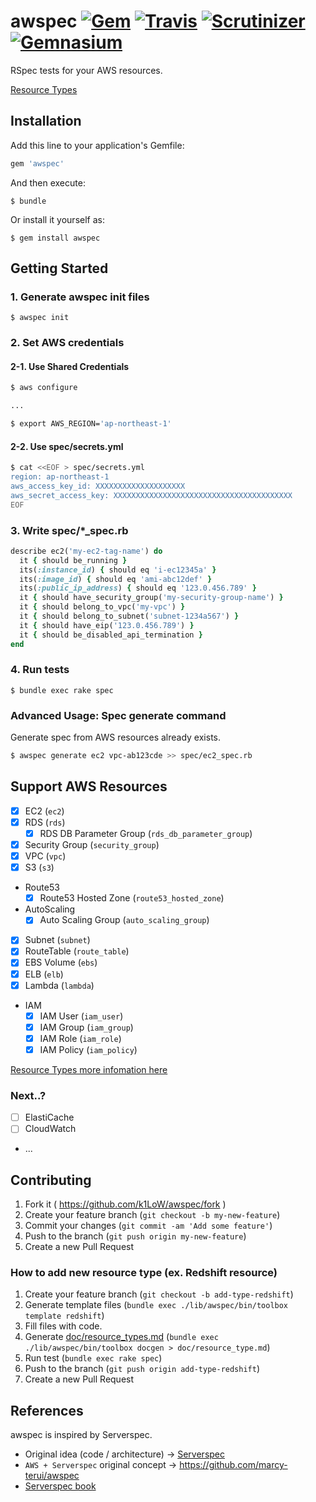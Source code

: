 # awspec [![Gem](https://img.shields.io/gem/v/awspec.svg)](https://rubygems.org/gems/awspec) [![Travis](https://img.shields.io/travis/k1LoW/awspec.svg)](https://travis-ci.org/k1LoW/awspec) [![Scrutinizer](https://img.shields.io/scrutinizer/g/k1LoW/awspec.svg)](https://scrutinizer-ci.com/g/k1LoW/awspec/) [![Gemnasium](https://img.shields.io/gemnasium/k1LoW/awspec.svg)](https://gemnasium.com/k1LoW/awspec)

RSpec tests for your AWS resources.

[Resource Types](doc/resource_types.md)

## Installation

Add this line to your application's Gemfile:

```ruby
gem 'awspec'
```

And then execute:

    $ bundle

Or install it yourself as:

    $ gem install awspec

## Getting Started

### 1. Generate awspec init files

    $ awspec init

### 2. Set AWS credentials

#### 2-1. Use Shared Credentials

```sh
$ aws configure

...

$ export AWS_REGION='ap-northeast-1'
```

#### 2-2. Use spec/secrets.yml

```sh
$ cat <<EOF > spec/secrets.yml
region: ap-northeast-1
aws_access_key_id: XXXXXXXXXXXXXXXXXXXX
aws_secret_access_key: XXXXXXXXXXXXXXXXXXXXXXXXXXXXXXXXXXXXXXXX
EOF
```

### 3. Write spec/*_spec.rb

```ruby
describe ec2('my-ec2-tag-name') do
  it { should be_running }
  its(:instance_id) { should eq 'i-ec12345a' }
  its(:image_id) { should eq 'ami-abc12def' }
  its(:public_ip_address) { should eq '123.0.456.789' }
  it { should have_security_group('my-security-group-name') }
  it { should belong_to_vpc('my-vpc') }
  it { should belong_to_subnet('subnet-1234a567') }
  it { should have_eip('123.0.456.789') }
  it { should be_disabled_api_termination }
end
```

### 4. Run tests

    $ bundle exec rake spec

### Advanced Usage: Spec generate command

Generate spec from AWS resources already exists.

```sh
$ awspec generate ec2 vpc-ab123cde >> spec/ec2_spec.rb
```

## Support AWS Resources

- [x] EC2 (`ec2`)
- [x] RDS (`rds`)
    - [x] RDS DB Parameter Group  (`rds_db_parameter_group`)
- [x] Security Group (`security_group`)
- [x] VPC (`vpc`)
- [x] S3 (`s3`)
- Route53
    - [x] Route53 Hosted Zone (`route53_hosted_zone`)
- AutoScaling
    - [x] Auto Scaling Group (`auto_scaling_group`)
- [x] Subnet (`subnet`)
- [x] RouteTable (`route_table`)
- [x] EBS Volume (`ebs`)
- [x] ELB (`elb`)
- [x] Lambda (`lambda`)
- IAM
    - [x] IAM User (`iam_user`)
    - [x] IAM Group (`iam_group`)
    - [x] IAM Role (`iam_role`)
    - [x] IAM Policy (`iam_policy`)

[Resource Types more infomation here](doc/resource_types.md)

### Next..?

- [ ] ElastiCache
- [ ] CloudWatch
- ...

## Contributing

1. Fork it ( https://github.com/k1LoW/awspec/fork )
2. Create your feature branch (`git checkout -b my-new-feature`)
3. Commit your changes (`git commit -am 'Add some feature'`)
4. Push to the branch (`git push origin my-new-feature`)
5. Create a new Pull Request

### How to add new resource type (ex. Redshift resource)

1. Create your feature branch (`git checkout -b add-type-redshift`)
2. Generate template files (`bundle exec ./lib/awspec/bin/toolbox template redshift`)
3. Fill files with code.
4. Generate [doc/resource_types.md](doc/resource_types.md) (`bundle exec ./lib/awspec/bin/toolbox docgen > doc/resource_type.md`)
5. Run test (`bundle exec rake spec`)
6. Push to the branch (`git push origin add-type-redshift`)
7. Create a new Pull Request

## References

awspec is inspired by Serverspec.

- Original idea (code / architecture) -> [Serverspec](https://github.com/serverspec/serverspec)
- `AWS + Serverspec` original concept -> https://github.com/marcy-terui/awspec
- [Serverspec book](http://www.oreilly.co.jp/books/9784873117096/)

